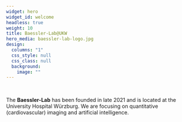 ```yaml
---
widget: hero
widget_id: welcome
headless: true
weight: 10
title: Baessler-Lab@UKW
hero_media: baessler-lab-logo.jpg
design:
  columns: "1"
  css_style: null
  css_class: null
  background:
    image: ""
---
```

<br>

The **Baessler-Lab** has been founded in late 2021 and is located at the University Hospital Würzburg. We are focusing on quantitative (cardiovascular) imaging and artificial intelligence.